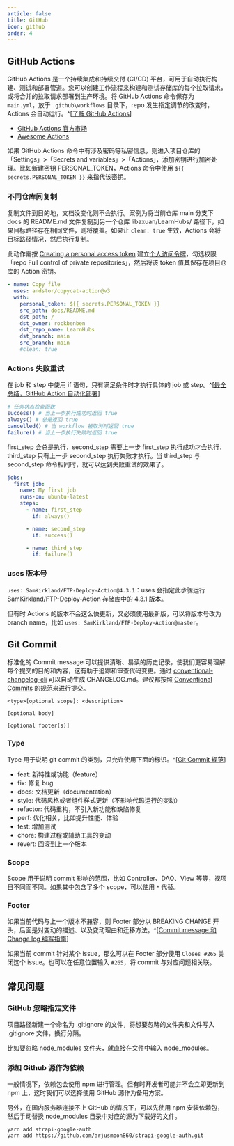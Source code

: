 ```yaml
---
article: false
title: GitHub
icon: github
order: 4
---
```


## GitHub Actions

GitHub Actions 是一个持续集成和持续交付 (CI/CD) 平台，可用于自动执行构建、测试和部署管道。您可以创建工作流程来构建和测试存储库的每个拉取请求，或将合并的拉取请求部署到生产环境。将 GitHub Actions 命令保存为 `main.yml`，放于 `.github\workflows` 目录下，repo 发生指定调节的改变时，Actions 会自动运行。^[[了解 GitHub Actions](https://docs.github.com/cn/actions/learn-github-actions/understanding-github-actions)]

- [GitHub Actions 官方市场](https://github.com/marketplace?type=actions)
- [Awesome Actions](https://github.com/sdras/awesome-actions)

如果 GitHub Actions 命令中有涉及密码等私密信息，则进入项目仓库的「Settings」>「Secrets and variables」>「Actions」，添加密钥进行加密处理。比如新建密钥 PERSONAL_TOKEN，Actions 命令中使用 `${{ secrets.PERSONAL_TOKEN }}` 来指代该密钥。

### 不同仓库间复制

复制文件到目的地，文档没变化则不会执行。案例为将当前仓库 main 分支下 docs 的 README.md 文件复制到另一个仓库 libaxuan/LearnHubs/ 路径下，如果目标路径存在相同文件，则将覆盖。如果让 `clean: true` 生效，Actions 会将目标路径情况，然后执行复制。

此动作需按 [Creating a personal access token](https://docs.github.com/cn/authentication/keeping-your-account-and-data-secure/creating-a-personal-access-token#creating-a-token) 建立[个人访问令牌](https://github.com/settings/tokens)，勾选权限「repo Full control of private repositories」，然后将该 token 值其保存在项目仓库的 Action 密钥。

```yml
- name: Copy file
  uses: andstor/copycat-action@v3
  with:
    personal_token: ${{ secrets.PERSONAL_TOKEN }}
    src_path: docs/README.md
    dst_path: /
    dst_owner: rockbenben
    dst_repo_name: LearnHubs
    dst_branch: main
    src_branch: main
    #clean: true
```

### Actions 失败重试

在 job 和 step 中使用 if 语句，只有满足条件时才执行具体的 job 或 step。^[[最全总结，GitHub Action 自动化部署](https://blog.csdn.net/Ber_Bai/article/details/120310024)]

```bash
# 任务状态检查函数
success() # 当上一步执行成功时返回 true
always() # 总是返回 true
cancelled() # 当 workflow 被取消时返回 true
failure() # 当上一步执行失败时返回 true
```

first_step 会总是执行，second_step 需要上一步 first_step 执行成功才会执行，third_step 只有上一步 second_step 执行失败才执行。当 third_step 与 second_step 命令相同时，就可以达到失败重试的效果了。

```yml
jobs:
  first_job:
    name: My first job
    runs-on: ubuntu-latest
    steps:
      - name: first_step
        if: always()

      - name: second_step
        if: success()

      - name: third_step
        if: failure()
```

### uses 版本号

`uses: SamKirkland/FTP-Deploy-Action@4.3.1`：uses 会指定此步骤运行 SamKirkland/FTP-Deploy-Action 存储库中的 4.3.1 版本。

但有时 Actions 的版本不会这么快更新，又必须使用最新版，可以将版本号改为 branch name，比如 `uses: SamKirkland/FTP-Deploy-Action@master`。

## Git Commit

标准化的 Commit message 可以提供清晰、易读的历史记录，使我们更容易理解每个提交的目的和内容，这有助于追踪和审查代码变更。通过 [conventional-changelog-cli](https://github.com/conventional-changelog/conventional-changelog/tree/master/packages/conventional-changelog-cli) 可以自动生成 CHANGELOG.md。建议都按照 [Conventional Commits](https://www.conventionalcommits.org/zh-hans/) 的规范来进行提交。

```shell
<type>[optional scope]: <description>

[optional body]

[optional footer(s)]
```

### Type

Type 用于说明 git commit 的类别，只允许使用下面的标识。^[[Git Commit 规范](https://www.jianshu.com/p/6433679cd10f)]

- feat: 新特性或功能（feature）
- fix: 修复 bug
- docs: 文档更新（documentation）
- style: 代码风格或者组件样式更新（不影响代码运行的变动）
- refactor: 代码重构，不引入新功能和缺陷修复
- perf: 优化相关，比如提升性能、体验
- test: 增加测试
- chore: 构建过程或辅助工具的变动
- revert: 回滚到上一个版本

### Scope

Scope 用于说明 commit 影响的范围，比如 Controller、DAO、View 等等，视项目不同而不同。如果其中包含了多个 scope，可以使用 `*` 代替。

### Footer

如果当前代码与上一个版本不兼容，则 Footer 部分以 BREAKING CHANGE 开头，后面是对变动的描述、以及变动理由和迁移方法。^[[Commit message 和 Change log 编写指南](http://www.ruanyifeng.com/blog/2016/01/commit_message_change_log.html)]

如果当前 commit 针对某个 issue，那么可以在 Footer 部分使用 `Closes #265` 关闭这个 issue。也可以在任意位置输入 `#265`，将 commit 与对应问题相关联。

## 常见问题

### GitHub 忽略指定文件

项目路径新建一个命名为 .gitignore 的文件，将想要忽略的文件夹和文件写入 .gitignore 文件，换行分隔。

比如要忽略 node_modules 文件夹，就直接在文件中输入 node_modules。

### 添加 Github 源作为依赖

一般情况下，依赖包会使用 npm 进行管理。但有时开发者可能并不会立即更新到 npm 上，这时我们可以选择使用 GitHub 源作为备用方案。

另外，在国内服务器连接不上 GitHub 的情况下，可以先使用 npm 安装依赖包，然后手动替换 node_modules 目录中对应的源为下载好的文件。

```shell
yarn add strapi-google-auth
yarn add https://github.com/arjusmoon860/strapi-google-auth.git
```

